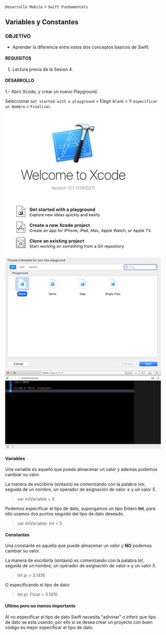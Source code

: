 
`Desarrollo Mobile` > `Swift Fundamentals`


## Variables y Constantes

### OBJETIVO

- Aprender la diferencia entre estos dos conceptos básicos de Swift.

#### REQUISITOS

1. Lectura previa de la Sesion 4.

#### DESARROLLO

1.- Abrir Xcode, y crear un nuevo Playground.

Seleccionar `Get started with a playground` > Elegir `Blank` > Y `especificar un Nombre` > `Finalizar`.

![](1.png)
![](2.png)
![](3.png)

#### Variables 

Una variable es aquello que puede almacenar un valor y además podemos cambiar su valor.

La manera de escribirla (sintaxis) es comenzando con la palabra *var*, seguida de un nombre, un operador de asignación de valor **=** y un valor *5*.

> var miVariable = 5

Podemos especificar el tipo de dato, supongamos un tipo Entero **Int**, para ello usamos dos puntos seguido del tipo de dato deseado.

> var miVariable: Int = 5


#### Constantes

Una constante es aquella que puede almacenar un valor y **NO** podemos cambiar su valor.

La manera de escribirla (sintaxis) es comenzando con la palabra *let*, seguida de un nombre, un operador de asignación de valor **=** y un valor *5*.

> let pi = 3.1416

O especificando el tipo de dato:

> let pi: Float = 3.1416


#### Ultimo pero no menos importante

Al no especificar el tipo de dato Swift necesita "adivinar" o inferir que tipo de dato se esta usando, por ello si se desea crear un proyecto con buen código es mejor especificar el tipo de dato.




